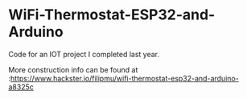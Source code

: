 # WiFi-Thermostat-ESP32-and-Arduino

Code for an IOT project I completed last year.

More construction info can be found at :https://www.hackster.io/filipmu/wifi-thermostat-esp32-and-arduino-a8325c
